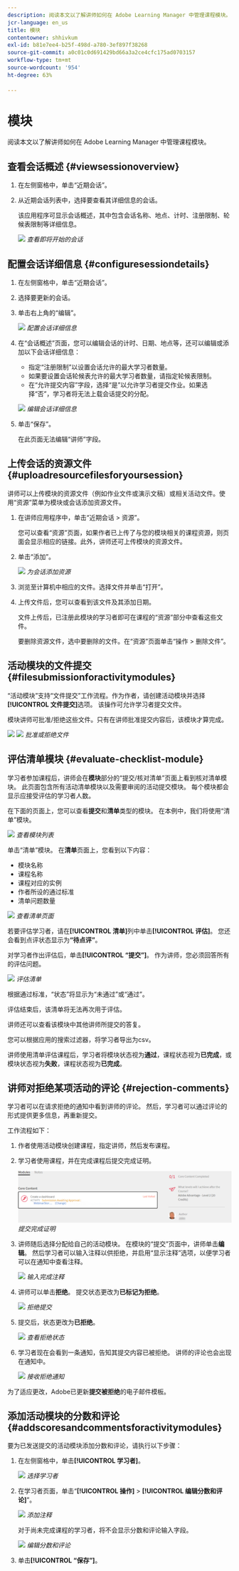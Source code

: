 ```yaml
---
description: 阅读本文以了解讲师如何在 Adobe Learning Manager 中管理课程模块。
jcr-language: en_us
title: 模块
contentowner: shhivkum
exl-id: b81e7ee4-b25f-498d-a780-3ef897f38268
source-git-commit: a0c01c0d691429bd66a3a2ce4cfc175ad0703157
workflow-type: tm+mt
source-wordcount: '954'
ht-degree: 63%

---
```


# 模块

阅读本文以了解讲师如何在 Adobe Learning Manager 中管理课程模块。

## 查看会话概述 {#viewsessionoverview}

1. 在左侧窗格中，单击“近期会话”。
1. 从近期会话列表中，选择要查看其详细信息的会话。

   该应用程序可显示会话概述，其中包含会话名称、地点、计时、注册限制、轮候表限制等详细信息。

   ![](assets/upcomingsessions.png)
   *查看即将开始的会话*

## 配置会话详细信息 {#configuresessiondetails}

1. 在左侧窗格中，单击“近期会话”。
1. 选择要更新的会话。
1. 单击右上角的“编辑”。

   ![](assets/sessiondetails.png)
   *配置会话详细信息*

1. 在“会话概述”页面，您可以编辑会话的计时、日期、地点等，还可以编辑或添加以下会话详细信息：

   * 指定“注册限制”以设置会话允许的最大学习者数量。
   * 如果要设置会话轮候表允许的最大学习者数量，请指定轮候表限制。
   * 在“允许提交内容”字段，选择“是”以允许学习者提交作业。如果选择“否”，学习者将无法上载会话提交的分配。

   ![](assets/editsessiondetails.png)
   *编辑会话详细信息*

1. 单击“保存”。

   在此页面无法编辑“讲师”字段。

## 上传会话的资源文件 {#uploadresourcefilesforyoursession}

讲师可以上传模块的资源文件（例如作业文件或演示文稿）或相关活动文件。使用“资源”菜单为模块或会话添加资源文件。

1. 在讲师应用程序中，单击“近期会话 > 资源”。

   您可以查看“资源”页面，如果作者已上传了与您的模块相关的课程资源，则页面会显示相应的链接。此外，讲师还可上传模块的资源文件。

1. 单击“添加”。

   ![](assets/addresource.png)
   *为会话添加资源*

1. 浏览至计算机中相应的文件。选择文件并单击“打开”。
1. 上传文件后，您可以查看到该文件及其添加日期。

   文件上传后，已注册此模块的学习者即可在课程的“资源”部分中查看这些文件。

   要删除资源文件，选中要删除的文件。在“资源”页面单击“操作 > 删除文件”。

## 活动模块的文件提交 {#filesubmissionforactivitymodules}

“活动模块”支持“文件提交”工作流程。作为作者，请创建活动模块并选择&#x200B;**[!UICONTROL 文件提交]**&#x200B;选项。 该操作可允许学习者提交文件。

模块讲师可批准/拒绝这些文件。只有在讲师批准提交内容后，该模块才算完成。

![](assets/activity-modules.png) ![](assets/approve-reject-option.png)
*批准或拒绝文件*

## 评估清单模块 {#evaluate-checklist-module}

学习者参加课程后，讲师会在&#x200B;**模块**&#x200B;部分的“提交/核对清单”页面上看到核对清单模块。 此页面包含所有活动清单模块以及需要审阅的活动提交模块。 每个模块都会显示应接受评估的学习者人数。

在下面的页面上，您可以查看&#x200B;**提交**&#x200B;和&#x200B;**清单**&#x200B;类型的模块。 在本例中，我们将使用“清单”模块。

![](assets/modules-list.png)
*查看模块列表*

单击“清单”模块。 在&#x200B;**清单**&#x200B;页面上，您看到以下内容：

* 模块名称
* 课程名称
* 课程对应的实例
* 作者所设的通过标准
* 清单问题数量

![](assets/checklist-page.png)
*查看清单页面*

若要评估学习者，请在&#x200B;**[!UICONTROL 清单]**&#x200B;列中单击&#x200B;**[!UICONTROL 评估]**。 您还会看到点评状态显示为&#x200B;**“待点评”**。

对学习者作出评估后，单击&#x200B;**[!UICONTROL “提交”]**。 作为讲师，您必须回答所有的评估问题。

![](assets/checklist-evaluation-screen.png)
*评估清单*

根据通过标准，“状态”将显示为“未通过”或“通过”。

评估结束后，该清单将无法再次用于评估。

讲师还可以查看该模块中其他讲师所提交的答复。

您可以根据应用的搜索过滤器，将学习者导出为csv。

讲师使用清单评估课程后，学习者将模块状态视为&#x200B;**通过**，课程状态视为&#x200B;**已完成**，或模块状态视为&#x200B;**失败**，课程状态视为&#x200B;**已完成**。

## 讲师对拒绝某项活动的评论 {#rejection-comments}

学习者可以在请求拒绝的通知中看到讲师的评论。 然后，学习者可以通过评论的形式提供更多信息，再重新提交。

工作流程如下：

1. 作者使用活动模块创建课程，指定讲师，然后发布课程。

1. 学习者使用课程，并在完成课程后提交完成证明。

   ![](assets/proof-of-completion.png)
   *提交完成证明*

1. 讲师随后选择分配给自己的活动模块。 在模块的“提交”页面中，讲师单击&#x200B;**编辑**。 然后学习者可以输入注释以供拒绝，并启用“显示注释”选项，以便学习者可以在通知中查看注释。

   ![](assets/enter-comments.png)
   *输入完成注释*

1. 讲师可以单击&#x200B;**拒绝**。 提交状态更改为&#x200B;**已标记为拒绝**。

   ![](assets/marked-for-rejection.png)
   *拒绝提交*

1. 提交后，状态更改为&#x200B;**已拒绝**。

   ![](assets/rejected-status.png)
   *查看拒绝状态*

1. 学习者现在会看到一条通知，告知其提交内容已被拒绝。 讲师的评论也会出现在通知中。

   ![](assets/notification-of-rejection.png)
   *接收拒绝通知*

为了适应更改，Adobe已更新&#x200B;**提交被拒绝**&#x200B;的电子邮件模板。

## 添加活动模块的分数和评论 {#addscoresandcommentsforactivitymodules}

要为已发送提交的活动模块添加分数和评论，请执行以下步骤：

1. 在左侧窗格中，单击&#x200B;**[!UICONTROL 学习者]**。

   ![](assets/learners.png)
   *选择学习者*

1. 在学习者页面，单击“**[!UICONTROL 操作]** > **[!UICONTROL 编辑分数和评论]**”。

   ![](assets/edit-scores-comments.png)
   *添加注释*

   对于尚未完成课程的学习者，将不会显示分数和评论输入字段。

   ![](assets/editing-scores-andcomments.png)
   *编辑分数和评论*

1. 单击&#x200B;**[!UICONTROL “保存”]**。

